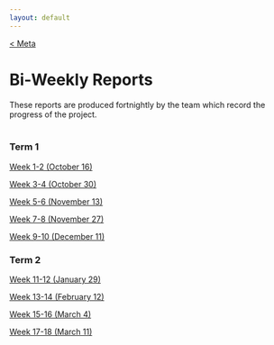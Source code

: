 ```yaml
---
layout: default
---
```


<a class="btn" href="{{site.baseurl}}/meta.html">&lt; Meta</a>

# Bi-Weekly Reports

These reports are produced fortnightly by the team which record the progress of the project.<br><br>

### Term 1

<a class="btn btn-short" href="{{site.baseurl}}/biweekly/16-10.html">Week 1-2 (October 16)</a>

<a class="btn btn-short" href="{{site.baseurl}}/biweekly/30-10.html">Week 3-4 (October 30)</a>

<a class="btn btn-short" href="{{site.baseurl}}/biweekly/13-11.html">Week 5-6 (November 13)</a>

<a class="btn btn-short" href="{{site.baseurl}}/biweekly/27-11.html">Week 7-8 (November 27)</a>

<a class="btn btn-short" href="{{site.baseurl}}/biweekly/11-12.html">Week 9-10 (December 11)</a>

### Term 2

<a class="btn btn-short" href="{{site.baseurl}}/biweekly/29-01.html">Week 11-12 (January 29)</a>

<a class="btn btn-short" href="{{site.baseurl}}/biweekly/12-02.html">Week 13-14 (February 12)</a>

<a class="btn btn-short" href="{{site.baseurl}}/biweekly/04-03.html">Week 15-16 (March 4)</a>

<a class="btn btn-short" href="{{site.baseurl}}/biweekly/11-03.html">Week 17-18 (March 11)</a>